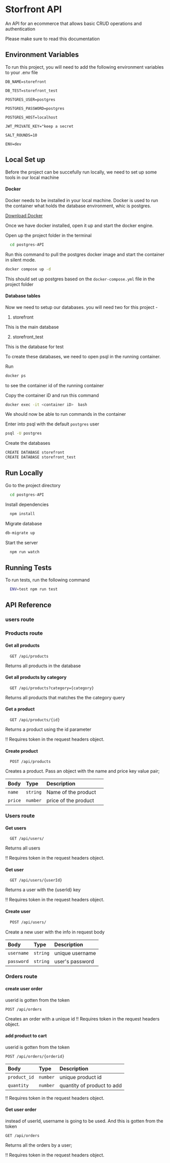 # Storfront API

An API for an ecommerce that allows basic CRUD operations and authentication

Please make sure to read this documentation

## Environment Variables

To run this project, you will need to add the following environment variables to your .env file

`DB_NAME=storefront`

`DB_TEST=storefront_test`

`POSTGRES_USER=postgres`

`POSTGRES_PASSWORD=postgres`

`POSTGRES_HOST=localhost`

`JWT_PRIVATE_KEY="keep a secret`

`SALT_ROUNDS=10`

`ENV=dev`

## Local Set up

Before the project can be succefully run locally, we need to set up some tools in our local machine

#### Docker

Docker needs to be installed in your local machine. Docker is used to run the container what holds the database environment, whic is postgres.

[Download Docker](https://www.docker.com/)

Once we have docker installed, open it up and start the docker engine.

Open up the project folder in the terminal

```bash
  cd postgres-API
```

Run this command to pull the postgres docker image and start the container in silent mode.

```bash
docker compose up -d
```

This should set up postgres based on the `docker-compose.yml` file in the project folder

#### Database tables

Now we need to setup our databases.
you will need two for this project -

1. storefront

This is the main database

2. storefront_test

This is the database for test

To create these databases, we need to open psql in the running container.

Run

```bash
docker ps
```

to see the container id of the running container

Copy the container iD and run this command

```bash
docker exec -it <container iD>  bash
```

We should now be able to run commands in the container

Enter into psql with the default `postgres` user

```bash
psql -U postgres
```

Create the databases

```bash
CREATE DATABASE storefront
CREATE DATABASE storefront_test
```

## Run Locally

Go to the project directory

```bash
  cd postgres-API
```

Install dependencies

```bash
  npm install
```

Migrate database

```bash
db-migrate up
```

Start the server

```bash
  npm run watch
```

## Running Tests

To run tests, run the following command

```bash
  ENV=test npm run test
```

## API Reference

### users route

### Products route

#### Get all products

```http
  GET /api/products
```

Returns all products in the database

#### Get all products by category

```http
  GET /api/products?category={category}
```

Returns all products that matches the the category query

#### Get a product

```http
  GET /api/products/{id}
```

Returns a product using the id parameter

!! Requires token in the request headers object.

#### Create product

```http
  POST /api/products
```

Creates a product. Pass an object with the name and price key value pair;

| Body    | Type     | Description          |     |
| :------ | :------- | :------------------- | :-- |
| `name`  | `string` | Name of the product  |     |
| `price` | `number` | price of the product |     |

### Users route

#### Get users

```http
  GET /api/users/
```

Returns all users

!! Requires token in the request headers object.

#### Get user

```http
  GET /api/users/{userId}
```

Returns a user with the {userId} key

!! Requires token in the request headers object.

#### Create user

```bash
  POST /api/users/
```

Create a new user with the info in request body

| Body       | Type     | Description     |
| :--------- | :------- | :-------------- |
| `username` | `string` | unique username |
| `password` | `string` | user's password |

### Orders route

#### create user order

userid is gotten from the token

```http
POST /api/orders
```

Creates an order with a unique id
!! Requires token in the request headers object.

#### add product to cart

userid is gotten from the token

```http
POST /api/orders/{orderid}
```

| Body         | Type     | Description                |
| :----------- | :------- | :------------------------- |
| `product_id` | `number` | unique product id          |
| `quantity`   | `number` | quantity of product to add |

!! Requires token in the request headers object.

#### Get user order

instead of userId, username is going to be used. And this is gotten from the token

```http
GET /api/orders
```

Returns all the orders by a user;

!! Requires token in the request headers object.
